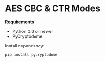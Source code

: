 # AES CBC & CTR Modes

**Requirements**
- Python 3.8 or newer  
- PyCryptodome

Install dependency:
```bash
pip install pycryptodome